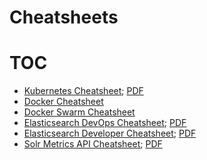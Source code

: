 # Cheatsheets


# TOC

- [Kubernetes Cheatsheet](kubernetes-cheatsheet.md); [PDF](https://sematext.com/kubernetes-cheat-sheet/)
- [Docker Cheatsheet](docker-cheatsheet.md)
- [Docker Swarm Cheatsheet](docker-swarm-cheatsheet.md)
- [Elasticsearch DevOps Cheatsheet](elasticsearch-devops-cheatsheet.md); [PDF](https://sematext.com/elasticsearch-devops-cheat-sheet/)
- [Elasticsearch Developer Cheatsheet](elasticsearch-developer-cheatsheet.md); [PDF](https://sematext.com/elasticsearch-developer-cheat-sheet/)
- [Solr Metrics API Cheatsheet](solr-metrics-api-cheatsheet.md); [PDF](https://sematext.com/solr-api-metrics-cheat-sheet/)


